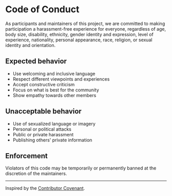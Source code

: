 # Code of Conduct

As participants and maintainers of this project, we are committed to making participation a harassment-free experience for everyone, regardless of age, body size, disability, ethnicity, gender identity and expression, level of experience, nationality, personal appearance, race, religion, or sexual identity and orientation.

## Expected behavior
- Use welcoming and inclusive language
- Respect different viewpoints and experiences
- Accept constructive criticism
- Focus on what is best for the community
- Show empathy towards other members

## Unacceptable behavior
- Use of sexualized language or imagery
- Personal or political attacks
- Public or private harassment
- Publishing others' private information

## Enforcement
Violators of this code may be temporarily or permanently banned at the discretion of the maintainers.

---

Inspired by the [Contributor Covenant](https://www.contributor-covenant.org/version/2/0/code_of_conduct/). 